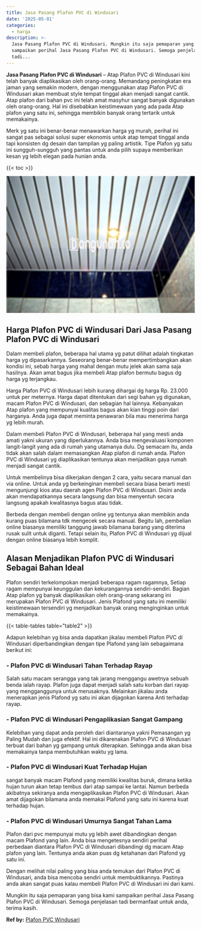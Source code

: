 ```yaml
---
title: Jasa Pasang Plafon PVC di Windusari
date: '2025-05-01'
categories:
  - harga
description: >-
  Jasa Pasang Plafon PVC di Windusari. Mungkin itu saja pemaparan yang bisa kami
  sampaikan perihal Jasa Pasang Plafon PVC di Windusari. Semoga penjelasan
  tadi...
---
```


**Jasa Pasang Plafon PVC di Windusari** – Atap Plafon PVC di Windusari kini telah banyak diaplikasikan oleh orang-orang. Memandang peningkatan era jaman yang semakin modern, dengan menggunakan atap Plafon PVC di Windusari akan membuat style tempat tinggal akan menjadi sangat cantik. Atap plafon dari bahan pvc ini telah amat masyhur sangat banyak digunakan oleh orang-orang. Hal ini disebabkan keistimewaan yang ada pada Atap plafon yang satu ini, sehingga membikin banyak orang tertarik untuk memakainya.

Merk yg satu ini benar-benar menawarkan harga yg murah, perihal ini sangat pas sebagai solusi super ekonomis untuk atap tempat tinggal anda tapi konsisten dg desain dan tampilan yg paling artistik. Tipe Plafon yg satu ini sungguh-sungguh yang pantas untuk anda pilih supaya memberikan kesan yg lebih elegan pada hunian anda.

{{< toc >}}

![Jasa Pasang Plafon PVC di Windusari](/images/flafond-pvc-murah24.png)

## Harga Plafon PVC di Windusari Dari Jasa Pasang Plafon PVC di Windusari

Dalam membeli plafon, beberapa hal utama yg patut dilihat adalah tingkatan harga yg dipasarkannya. Seseorang benar-benar mempertimbangkan akan kondisi ini, sebab harga yang mahal dengan mutu jelek akan sama saja hasilnya. Akan amat bagus jika membeli Atap plafon bermutu bagus dg harga yg terjangkau.

Harga Plafon PVC di Windusari lebih kurang dihargai dg harga Rp. 23.000 untuk per meternya. Harga dapat ditentukan dari segi bahan yg digunakan, macam Plafon PVC di Windusari, dan sebagian hal lainnya. Kebanyakan Atap plafon yang mempunyai kualitas bagus akan kian tinggi poin dari harganya. Anda juga dapat meminta penawaran bila mau menerima harga yg lebih murah.

Dalam membeli Plafon PVC di Windusari, beberapa hal yang mesti anda amati yakni ukuran yang diperlukannya. Anda bisa mengevaluasi komponen langit-langit yang ada di rumah yang utamanya dulu. Dg semacam itu, anda tidak akan salah dalam memasangkan Atap plafon di rumah anda. Plafon PVC di Windusari yg diaplikasikan tentunya akan menjadikan gaya rumah menjadi sangat cantik.

Untuk membelinya bisa dikerjakan dengan 2 cara, yaitu secara manual dan via online. Untuk anda yg berkeinginan membeli secara biasa berarti mesti mengunjungi kios atau daerah agen Plafon PVC di Windusari. Disini anda akan mendapatkannya secara langsung dan bisa menyentuh secara langsung apakah kwalitasnya bagus atau tidak.

Berbeda dengan membeli dengan online yg tentunya akan membikin anda kurang puas bilamana tdk mengecek secara manual. Begitu lah, pembelian online biasanya memiliki tanggung jawab bilamana barang yang diterima rusak sulit untuk diganti. Tetapi selain itu, Plafon PVC di Windusari yg dijual dengan online biasanya lebih komplit.

## Alasan Menjadikan Plafon PVC di Windusari Sebagai Bahan Ideal

Plafon sendiri terkelompokan menjadi beberapa ragam ragamnya, Setiap ragam mempunyai keunggulan dan kekurangannya sendiri-sendiri. Bagian Atap plafon yg banyak diaplikasikan oleh orang-orang sekarang ini merupakan Plafon PVC di Windusari. Jenis Plafond yang satu ini memiliki keistimewaan tersendiri yg menjadikan banyak orang menginginkan untuk memakainya.

{{< table-tables table="table2" >}}

Adapun kelebihan yg bisa anda dapatkan jikalau membeli Plafon PVC di Windusari diperbandingkan dengan tipe Plafond yang lain sebagaimana berikut ini:

### \- Plafon PVC di Windusari Tahan Terhadap Rayap

Salah satu macam serangga yang tak jarang menggangu awetnya sebuah benda ialah rayap. Plafon juga dapat menjadi salah satu korban dari rayap yang mengganggunya untuk merusaknya. Melainkan jikalau anda menerapkan jenis Plafond yg satu ini akan dijagokan karena Anti terhadap rayap.

### \- Plafon PVC di Windusari Pengaplikasian Sangat Gampang

Kelebihan yang dapat anda peroleh dari diantaranya yakni Pemasangan yg Paling Mudah dan juga efektif. Hal ini dikarenakan Plafon PVC di Windusari terbuat dari bahan yg gampang untuk diterapkan. Sehingga anda akan bisa memakainya tanpa membutuhkan waktu yg lama.

### \- Plafon PVC di Windusari Kuat Terhadap Hujan

sangat banyak macam Plafond yang memiliki kwalitas buruk, dimana ketika hujan turun akan tetap tembus dari atap sampai ke lantai. Namun berbeda akibatnya sekiranya anda mengaplikasikan Plafon PVC di Windusari. Akan amat dijagokan bilamana anda memakai Plafond yang satu ini karena kuat terhadap hujan.

### \- Plafon PVC di Windusari Umurnya Sangat Tahan Lama

Plafon dari pvc mempunyai mutu yg lebih awet dibandingkan dengan macam Plafond yang lain. Anda bisa mengetesnya sendiri perihal perbedaan diantara Plafon PVC di Windusari dibandingi dg macam Atap plafon yang lain. Tentunya anda akan puas dg ketahanan dari Plafond yg satu ini.

Dengan melihat nilai paling yang bisa anda temukan dari Plafon PVC di Windusari, anda bisa mencoba sendiri untuk membuktikannya. Pastinya anda akan sangat puas kalau membeli Plafon PVC di Windusari ini dari kami.

Mungkin itu saja pemaparan yang bisa kami sampaikan perihal Jasa Pasang Plafon PVC di Windusari. Semoga penjelasan tadi bermanfaat untuk anda, terima kasih.

**Ref by:** [Plafon PVC Windusari](https://id.wikipedia.org/wiki/Plafon)
